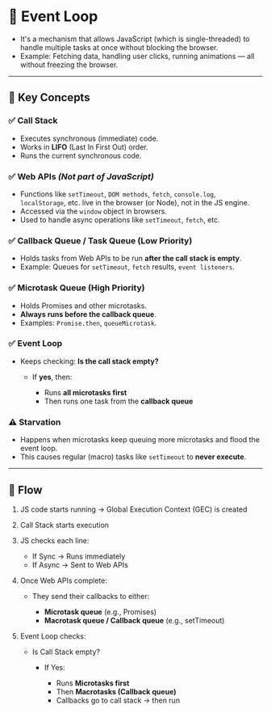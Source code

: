

# 🔁 Event Loop

* It's a mechanism that allows JavaScript (which is single-threaded) to handle multiple tasks at once without blocking the browser.
* Example: Fetching data, handling user clicks, running animations — all without freezing the browser.

---

## 🔑 Key Concepts

### ✅ Call Stack

* Executes synchronous (immediate) code.
* Works in **LIFO** (Last In First Out) order.
* Runs the current synchronous code.

### ✅ Web APIs *(Not part of JavaScript)*

* Functions like `setTimeout`, `DOM methods`, `fetch`, `console.log`, `localStorage`, etc. live in the browser (or Node), not in the JS engine.
* Accessed via the `window` object in browsers.
* Used to handle async operations like `setTimeout`, `fetch`, etc.

### ✅ Callback Queue / Task Queue (Low Priority)

* Holds tasks from Web APIs to be run **after the call stack is empty**.
* Example: Queues for `setTimeout`, `fetch` results, `event listeners`.

### ✅ Microtask Queue (High Priority)

* Holds Promises and other microtasks.
* **Always runs before the callback queue**.
* Examples: `Promise.then`, `queueMicrotask`.

### ✅ Event Loop

* Keeps checking: **Is the call stack empty?**

  * If **yes**, then:

    * Runs **all microtasks first**
    * Then runs one task from the **callback queue**

### ⚠️ Starvation

* Happens when microtasks keep queuing more microtasks and flood the event loop.
* This causes regular (macro) tasks like `setTimeout` to **never execute**.

---

## 🔄 Flow

1. JS code starts running → Global Execution Context (GEC) is created
2. Call Stack starts execution
3. JS checks each line:

   * If Sync → Runs immediately
   * If Async → Sent to Web APIs
4. Once Web APIs complete:

   * They send their callbacks to either:

     * **Microtask queue** (e.g., Promises)
     * **Macrotask queue / Callback queue** (e.g., setTimeout)
5. Event Loop checks:

   * Is Call Stack empty?

     * If Yes:

       * Runs **Microtasks first**
       * Then **Macrotasks (Callback queue)**
       * Callbacks go to call stack → then run

